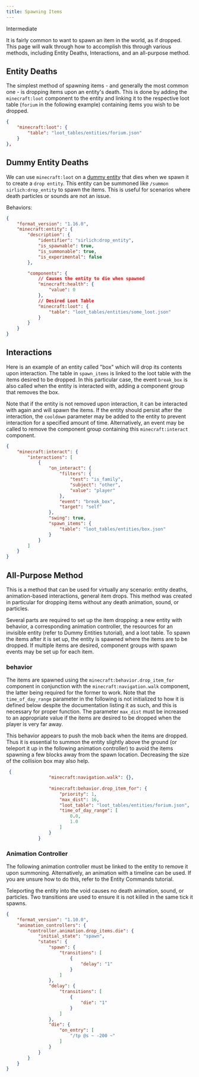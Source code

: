 ```yaml
---
title: Spawning Items
---
```


<Label color="yellow">Intermediate</Label>

It is fairly common to want to spawn an item in the world, as if dropped. This page will walk through how to accomplish this through various methods, including Entity Deaths, Interactions, and an all-purpose method.

## Entity Deaths

The simplest method of spawning items - and generally the most common one - is dropping items upon an entity's death. This is done by adding the `minecraft:loot` component to the entity and linking it to the respective loot table (`forium` in the following example) containing items you wish to be dropped.

<CodeHeader></CodeHeader>

```json
{
	"minecraft:loot": {
  		"table": "loot_tables/entities/forium.json"
	}
},
```

## Dummy Entity Deaths

We can use `minecraft:loot` on a [dummy entity](/entities/dummy-entities) that dies when we spawn it to create a `drop entity`. This entity can be summoned like `/summon sirlich:drop_entity` to spawn the items. This is useful for scenarios where death particles or sounds are not an issue.

Behaviors:

<CodeHeader></CodeHeader>

```json
{
	"format_version": "1.16.0",
	"minecraft:entity": {
		"description": {
			"identifier": "sirlich:drop_entity",
			"is_spawnable": true,
			"is_summonable": true,
			"is_experimental": false
		},

		"components": {
			// Causes the entity to die when spawned
			"minecraft:health": {
				"value": 0
			},
			// Desired Loot Table
			"minecraft:loot": {
				"table": "loot_tables/entities/some_loot.json"
			}
		}
	}
}
```

## Interactions

Here is an example of an entity called "box" which will drop its contents upon interaction. The table in `spawn_items` is linked to the loot table with the items desired to be dropped. In this particular case, the event `break_box` is also called when the entity is interacted with, adding a component group that removes the box.

Note that if the entity is not removed upon interaction, it can be interacted with again and will spawn the items. If the entity should persist after the interaction, the `cooldown` parameter may be added to the entity to prevent interaction for a specified amount of time. Alternatively, an event may be called to remove the component group containing this `minecraft:interact` component.

<CodeHeader></CodeHeader>

```json
{
    "minecraft:interact": {
        "interactions": [
            {
                "on_interact": {
                    "filters": {
                        "test": "is_family",
                        "subject": "other",
                        "value": "player"
                    },
                    "event": "break_box",
                    "target": "self"
                },
                "swing": true,
                "spawn_items": {
                    "table": "loot_tables/entities/box.json"
                }
            }
        ]
    }
}
```

## All-Purpose Method

This is a method that can be used for virtually any scenario: entity deaths, animation-based interactions, general item drops. This method was created in particular for dropping items without any death animation, sound, or particles.

Several parts are required to set up the item dropping: a new entity with behavior, a corresponding animation controller, the resources for an invisible entity (refer to Dummy Entities tutorial), and a loot table. To spawn the items after it is set up, the entity is spawned where the items are to be dropped. If multiple items are desired, component groups with spawn events may be set up for each item.

### behavior

The items are spawned using the `minecraft:behavior.drop_item_for` component in conjunction with the `minecraft:navigation.walk` component, the latter being required for the former to work. Note that the `time_of_day_range` parameter in the following is not initialized to how it is defined below despite the documentation listing it as such, and this is necessary for proper function. The parameter `max_dist` must be increased to an appropriate value if the items are desired to be dropped when the player is very far away.

This behavior appears to push the mob back when the items are dropped. Thus it is essential to summon the entity slightly above the ground (or teleport it up in the following animation controller) to avoid the items spawning a few blocks away from the spawn location. Decreasing the size of the collision box may also help.

<CodeHeader></CodeHeader>

```json
 {
                "minecraft:navigation.walk": {},
		
                "minecraft:behavior.drop_item_for": {
                    "priority": 1,
                    "max_dist": 16,
                    "loot_table": "loot_tables/entities/forium.json",
                    "time_of_day_range": [
                        0.0,
                        1.0
                    ]
                }
            }
```

### Animation Controller

The following animation controller must be linked to the entity to remove it upon summoning. Alternatively, an animation with a timeline can be used. If you are unsure how to do this, refer to the Entity Commands tutorial.

Teleporting the entity into the void causes no death animation, sound, or particles. Two transitions are used to ensure it is not killed in the same tick it spawns.

<CodeHeader></CodeHeader>

```json
{
    "format_version": "1.10.0",
    "animation_controllers": {
        "controller.animation.drop_items.die": {
            "initial_state": "spawn",
            "states": {
                "spawn": {
                    "transitions": [
                        {
                            "delay": "1"
                        }
                    ]
                },
                "delay": {
                    "transitions": [
                        {
                            "die": "1"
                        }
                    ]
                },
                "die": {
                    "on_entry": [
                        "/tp @s ~ -200 ~"
                    ]
                }
            }
        }
    }
}
```
